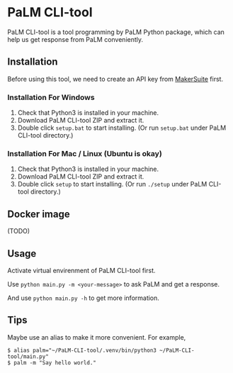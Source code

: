 # PaLM CLI-tool

PaLM CLI-tool is a tool programming by PaLM Python package, which can help us get response from PaLM conveniently.

## Installation

Before using this tool, we need to create an API key from [MakerSuite](https://makersuite.google.com/app/apikey) first.

### Installation For Windows

1. Check that Python3 is installed in your machine.
2. Download PaLM CLI-tool ZIP and extract it.
3. Double click `setup.bat` to start installing. (Or run `setup.bat` under PaLM CLI-tool directory.)

### Installation For Mac / Linux (Ubuntu is okay)

1. Check that Python3 is installed in your machine.
2. Download PaLM CLI-tool ZIP and extract it.
3. Double click `setup` to start installing. (Or run `./setup` under PaLM CLI-tool directory.)

## Docker image

(TODO)

## Usage

Activate virtual envirenment of PaLM CLI-tool first.

Use `python main.py -m <your-message>` to ask PaLM and get a response.

And use `python main.py -h` to get more information.

## Tips

Maybe use an alias to make it more convenient. For example,

```
$ alias palm="~/PaLM-CLI-tool/.venv/bin/python3 ~/PaLM-CLI-tool/main.py"
$ palm -m "Say hello world."
```
